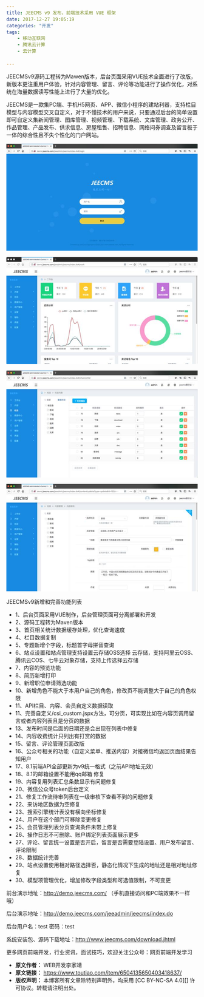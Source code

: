```yaml
---
title: JEECMS v9 发布，前端技术采用 VUE 框架
date: 2017-12-27 19:05:19
categories: "开发"
tags:
	- 移动互联网
	- 腾讯云计算
	- 云计算

---
```


JEECMSv9源码工程转为Mawen版本，后台页面采用VUE技术全面进行了改版，新版本更注重用户体验，针对内容管理、留言、评论等功能进行了操作优化，对系统在海量数据读写性能上进行了大量的优化。

JEECMS是一款集PC端、手机H5网页、APP、微信小程序的建站利器，支持栏目模型与内容模型交叉自定义，对于不懂技术的用户来说，只要通过后台的简单设置即可自定义集新闻管理、图库管理、视频管理、下载系统、文库管理、政务公开、作品管理、产品发布、供求信息、房屋租售、招聘信息、网络问券调查及留言板于一体的综合性且不失个性化的门户网站。

![JEECMS v9 发布，前端技术采用 VUE 框架][JEECMS v9 _ VUE]

![JEECMS v9 发布，前端技术采用 VUE 框架][JEECMS v9 _ VUE 1]

![JEECMS v9 发布，前端技术采用 VUE 框架][JEECMS v9 _ VUE 2]

![JEECMS v9 发布，前端技术采用 VUE 框架][JEECMS v9 _ VUE 3]

JEECMSv9新增和完善功能列表

 *  1、后台页面采用VUE制作，后台管理页面可分离部署和开发
 *  2、源码工程转为Maven版本
 *  3、首页相关统计数据缓存处理，优化查询速度
 *  4、栏目数据复制
 *  5、专题新增个字段，标题首字母拼音查询
 *  6、站点设置和站点管理支持设置云存储OSS选择 云存储，支持阿里云OSS、腾讯云COS、七牛云对象存储，支持上传选择云存储
 *  7、内容的预览功能
 *  8、简历新增打印
 *  9、新增职位申请筛选功能
 *  10、新增角色不能大于本用户自己的角色，修改页不能调整大于自己的角色权限
 *  11、API栏目、内容、会员自定义数据读取
 *  11、完善自定义/csi\_custom.jspx方法，可分页，可实现比如在内容页调用留言或者内容列表且是分页的数据
 *  13、发布时间是后面的日期还是会出现在列表中修复
 *  14、内容收费统计只列出有打赏的数据
 *  15、留言、评论管理页面改版
 *  16、公众号相关的功能（自定义菜单、推送内容）对接微信均返回页面结果告知用户
 *  17、8.1前端API全部更新为v9统一格式（之前API地址无效）
 *  18、8.1的邮箱设置不能用qq邮箱 修复
 *  19、内容复用列表汇总条数显示有问题修复
 *  20、微信公众号token后台定义
 *  21、修复工作流待审列表在一级审核下查看不到的问题修复
 *  22、来访地区数据为空修复
 *  23、搜索引擎统计表没有横向坐标修复
 *  24、用户在这个部门可移除变更修复
 *  25、会员管理列表分页查询条件未带上修复
 *  26、操作日志不可删除、账户绑定列表页面展示更多
 *  27、评论、留言统一设置是否开启，留言是否需要登陆设置、用户发布留言、评论限制
 *  28、数据统计完善
 *  29、站点设置使用相对路径选择否，静态化情况下生成的地址还是相对地址修复
 *  30、模型项管理优化，增加修改字段类型和可选值限制，不可变更

前台演示地址：http://demo.jeecms.com/ （手机直接访问和PC端效果不一样哦）

后台演示地址：http://demo.jeecms.com/jeeadmin/jeecms/index.do

后台用户名：test 密码：test

系统安装包、源码下载地址：http://www.jeecms.com/download.jhtml

更多网页前端开发，行业资讯，面试技巧，欢迎关注公众号：网页前端开发学习


[JEECMS v9 _ VUE]: static/resources/crawler/JQZN-6JRU-JUEF.jpg
[JEECMS v9 _ VUE 1]: static/resources/crawler/JUUB-VZ2E-REYZ.jpg
[JEECMS v9 _ VUE 2]: static/resources/crawler/IRZR-QQYQ-AMEU.jpg
[JEECMS v9 _ VUE 3]: static/resources/crawler/BINU-QURE-RZIR.jpg
 *  **原文作者：** WEB开发李家靖
 *  **原文链接：** https://www.toutiao.com/item/6504135650403418637/
 *  **版权声明：** 本博客所有文章除特别声明外，均采用 [CC BY-NC-SA 4.0][] 许可协议。转载请注明出处。
